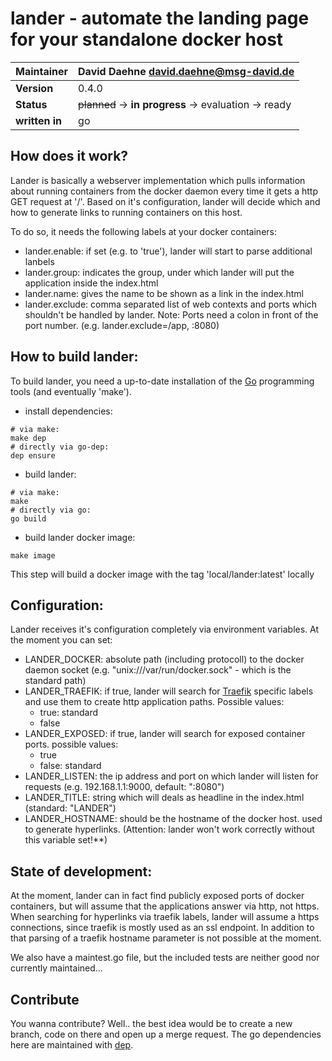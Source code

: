 # lander - automate the landing page for your standalone docker host

|Maintainer| David Daehne <david.daehne@msg-david.de>|
|---|---|
|**Version**|0.4.0|
|**Status**|~~planned~~ -> **in progress** -> evaluation -> ready|
|**written in**|go|

## How does it work?
Lander is basically a webserver implementation which pulls information about running containers from the docker daemon every time it gets a http GET request at '/'.
Based on it's configuration, lander will decide which and how to generate links to running containers on this host.

To do so, it needs the following labels at your docker containers:
- lander.enable: if set (e.g. to 'true'), lander will start to parse additional lanbels
- lander.group: indicates the group, under which lander will put the application inside the index.html
- lander.name: gives the name to be shown as a link in the index.html
- lander.exclude: comma separated list of web contexts and ports which shouldn't be handled by lander. Note: Ports need a colon in front of the port number.  (e.g. lander.exclude=/app, :8080)

## How to build lander:
To build lander, you need a up-to-date installation of the [Go](https://golang.org) programming tools (and eventually 'make').

- install dependencies:
```
# via make:
make dep
# directly via go-dep:
dep ensure
```

- build lander:
```
# via make: 
make
# directly via go:
go build
```

- build lander docker image:
```
make image
```
This step will build a docker image with the tag 'local/lander:latest' locally

## Configuration:
Lander receives it's configuration completely via environment variables. At the moment you can set:

- LANDER_DOCKER: absolute path (including protocoll) to the docker daemon socket (e.g. "unix:///var/run/docker.sock" - which is the standard path)
- LANDER_TRAEFIK: if true, lander will search for [Traefik](https://traefik.io/) specific labels and use them to create http application paths. Possible values:
    - true: standard
    - false
- LANDER_EXPOSED: if true, lander will search for exposed container ports. possible values:
    - true
    - false: standard
- LANDER_LISTEN: the ip address and port on which lander will listen for requests (e.g. 192.168.1.1:9000, default: ":8080")
- LANDER_TITLE: string which will deals as headline in the index.html (standard: "LANDER")
- LANDER_HOSTNAME: should be the hostname of the docker host. used to generate hyperlinks. (Attention: lander won't work correctly without this variable set!**)

## State of development:
At the moment, lander can in fact find publicly exposed ports of docker containers, but will assume that the applications answer via http, not https. When searching for hyperlinks via traefik labels, 
lander will assume a https connections, since traefik is mostly used as an ssl endpoint. In addition to that parsing of a traefik hostname parameter is not possible at the moment.

We also have a maintest.go file, but the included tests are neither good nor currently maintained...

## Contribute
You wanna contribute? Well.. the best idea would be to create a new branch, code on there and open up a merge request.
The go dependencies here are maintained with [dep](https://github.com/golang/dep).
